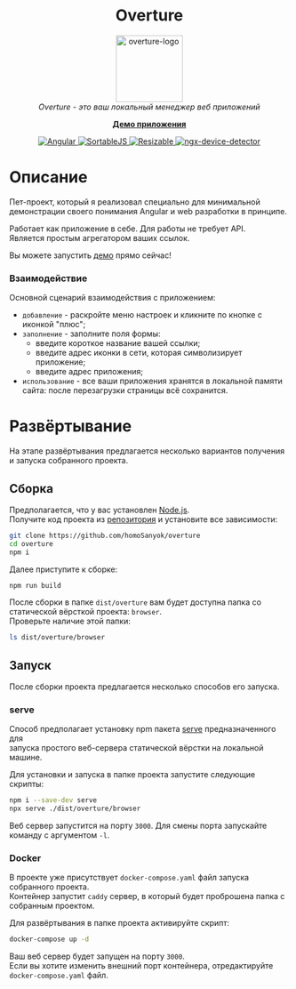 <h1 align="center">Overture</h1>

<p align="center">
  <img src="public/favicon.ico" alt="overture-logo" width="120px" height="120px"/>
  <br>
    <em>
        Overture - это ваш локальный менеджер веб приложений
    </em>
  <br>
</p>

<p align="center">
  <a href="https://homosanyok.github.io/overture/"><strong>Демо приложения</strong></a>
  <br>
</p>

<p align="center">
  <a href="https://v18.angular.dev/overview">
    <img src="https://img.shields.io/badge/Angular-v18-%234caf50?logo=angular" alt="Angular" />
  </a>
  <a href="https://sortablejs.github.io/Sortable/?ref=vanillalist">
    <img src="https://img.shields.io/badge/SortableJS-v1.15.6-%234caf50" alt="SortableJS" />
  </a>
  <a href="https://dy.github.io/resizable/">
    <img src="https://img.shields.io/badge/Resizable-v2.0.0-%234caf50" alt="Resizable" />
  </a>
  <a href="https://ahsanayaz.github.io/ngx-device-detector/">
    <img src="https://img.shields.io/badge/ngxDeviceDetector-v8.0.0-%234caf50?label=ngx-device-detector" alt="ngx-device-detector" />
  </a>
</p>

# Описание

Пет-проект, который я реализовал специально для минимальной демонстрации своего понимания Angular и
web разработки в принципе.

Работает как приложение в себе. Для работы не требует API. <br>
Является простым агрегатором ваших ссылок.

Вы можете запустить [демо](https://homosanyok.github.io/overture/) прямо сейчас!

### Взаимодействие

Основной сценарий взаимодействия с приложением:

- `добавление` - раскройте меню настроек и кликните по кнопке с иконкой "плюс";
- `заполнение` - заполните поля формы: <br>
  - введите короткое название вашей ссылки;
  - введите адрес иконки в сети, которая символизирует приложение;
  - введите адрес приложения;
- `использование` - все ваши приложения хранятся в локальной памяти сайта: 
после перезагрузки страницы всё сохранится.

# Развёртывание

На этапе развёртывания предлагается несколько вариантов получения и запуска собранного проекта. <br>

## Сборка

Предполагается, что у вас установлен [Node.js](https://nodejs.org/en). <br>
Получите код проекта из [репозитория](https://github.com/homoSanyok/overture) и установите все зависимости:
```bash
git clone https://github.com/homoSanyok/overture
cd overture
npm i 
```
Далее приступите к сборке:
```bash
npm run build
```
После сборки в папке `dist/overture` вам будет доступна папка со статической вёрсткой проекта: `browser`. <br>
Проверьте наличие этой папки:
```bash
ls dist/overture/browser
```

## Запуск

После сборки проекта предлагается несколько способов его запуска.

### serve

Способ предполагает установку npm пакета [serve](https://www.npmjs.com/package/serve) предназначенного для <br>
запуска простого веб-сервера статической вёрстки на локальной машине. 

Для установки и запуска в папке проекта запустите следующие скрипты:
```bash
npm i --save-dev serve
npx serve ./dist/overture/browser
```

Веб сервер запустится на порту `3000`.
Для смены порта запускайте команду с аргументом `-l`. 

### Docker

В проекте уже присутствует `docker-compose.yaml` файл запуска собранного проекта. <br>
Контейнер запустит `caddy` сервер, в который будет проброшена папка с собранным проектом.

Для развёртывания в папке проекта активируйте скрипт:
```bash
docker-compose up -d
```

Ваш веб сервер будет запущен на порту `3000`. <br>
Если вы хотите изменить внешний порт контейнера, отредактируйте `docker-compose.yaml` файл.